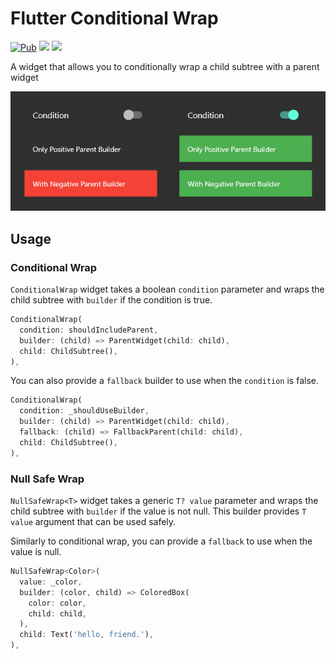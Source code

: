 # Flutter Conditional Wrap

[![Pub](https://img.shields.io/pub/v/conditional_wrap.svg?style=popout)](https://pub.dartlang.org/packages/conditional_wrap)
[![](https://img.shields.io/badge/github-rasitayaz-red)](https://github.com/rasitayaz)
[![](https://img.shields.io/badge/buy&nbsp;me&nbsp;a&nbsp;coffee-donate-blue)](https://www.buymeacoffee.com/RasitAyaz)

A widget that allows you to conditionally wrap a child subtree with a parent widget

![](https://raw.githubusercontent.com/rasitayaz/flutter-conditional-wrap/master/sample.jpg)

## Usage

### Conditional Wrap

`ConditionalWrap` widget takes a boolean `condition` parameter and wraps the child subtree with `builder` if the condition is true.

```dart
ConditionalWrap(
  condition: shouldIncludeParent,
  builder: (child) => ParentWidget(child: child),
  child: ChildSubtree(),
),
```

You can also provide a `fallback` builder to use when the `condition` is false.

```dart
ConditionalWrap(
  condition: _shouldUseBuilder,
  builder: (child) => ParentWidget(child: child),
  fallback: (child) => FallbackParent(child: child),
  child: ChildSubtree(),
),
```

### Null Safe Wrap

`NullSafeWrap<T>` widget takes a generic `T? value` parameter and wraps the child subtree with `builder` if the value is not null. This builder provides `T value` argument that can be used safely.

Similarly to conditional wrap, you can provide a `fallback` to use when the value is null.

```dart
NullSafeWrap<Color>(
  value: _color,
  builder: (color, child) => ColoredBox(
    color: color,
    child: child,
  ),
  child: Text('hello, friend.'),
),
```
